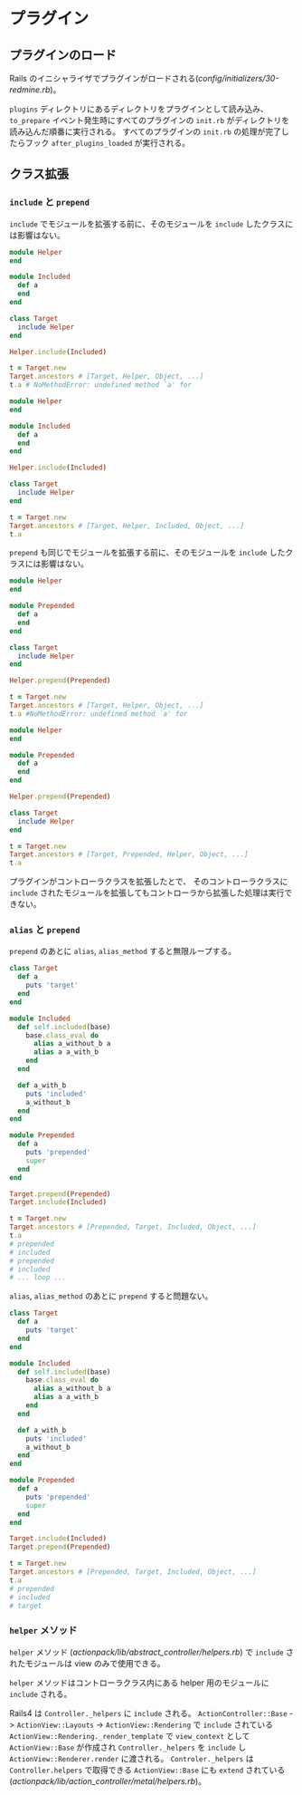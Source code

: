 # プラグイン

## プラグインのロード

Rails のイニシャライザでプラグインがロードされる(*config/initializers/30-redmine.rb*)。

`plugins` ディレクトリにあるディレクトリをプラグインとして読み込み、
`to_prepare` イベント発生時にすべてのプラグインの `init.rb` がディレクトリを読み込んだ順番に実行される。
すべてのプラグインの `init.rb` の処理が完了したらフック `after_plugins_loaded` が実行される。

## クラス拡張

### `include` と `prepend`

`include` でモジュールを拡張する前に、そのモジュールを `include` したクラスには影響はない。

```ruby
module Helper
end

module Included
  def a
  end
end

class Target
  include Helper
end

Helper.include(Included)

t = Target.new
Target.ancestors # [Target, Helper, Object, ...]
t.a # NoMethodError: undefined method `a' for
```

```ruby
module Helper
end

module Included
  def a
  end
end

Helper.include(Included)

class Target
  include Helper
end

t = Target.new
Target.ancestors # [Target, Helper, Included, Object, ...]
t.a
```

`prepend` も同じでモジュールを拡張する前に、そのモジュールを `include` したクラスには影響はない。

```ruby
module Helper
end

module Prepended
  def a
  end
end

class Target
  include Helper
end

Helper.prepend(Prepended)

t = Target.new
Target.ancestors # [Target, Helper, Object, ...]
t.a #NoMethodError: undefined method `a' for
```

```ruby
module Helper
end

module Prepended
  def a
  end
end

Helper.prepend(Prepended)

class Target
  include Helper
end

t = Target.new
Target.ancestors # [Target, Prepended, Helper, Object, ...]
t.a
```

プラグインがコントローラクラスを拡張したとで、
そのコントローラクラスに `include` されたモジュールを拡張してもコントローラから拡張した処理は実行できない。

### `alias` と `prepend`

`prepend` のあとに `alias`, `alias_method` すると無限ループする。

```ruby
class Target
  def a
    puts 'target'
  end
end

module Included
  def self.included(base)
    base.class_eval do
      alias a_without_b a
      alias a a_with_b
    end
  end

  def a_with_b
    puts 'included'
    a_without_b
  end
end

module Prepended
  def a
    puts 'prepended'
    super
  end
end

Target.prepend(Prepended)
Target.include(Included)

t = Target.new
Target.ancestors # [Prepended, Target, Included, Object, ...]
t.a
# prepended
# included
# prepended
# included
# ... loop ...
```

`alias`, `alias_method` のあとに `prepend` すると問題ない。

```ruby
class Target
  def a
    puts 'target'
  end
end

module Included
  def self.included(base)
    base.class_eval do
      alias a_without_b a
      alias a a_with_b
    end
  end

  def a_with_b
    puts 'included'
    a_without_b
  end
end

module Prepended
  def a
    puts 'prepended'
    super
  end
end

Target.include(Included)
Target.prepend(Prepended)

t = Target.new
Target.ancestors # [Prepended, Target, Included, Object, ...]
t.a
# prepended
# included
# target
```

### `helper` メソッド

`helper` メソッド (*actionpack/lib/abstract_controller/helpers.rb*) で `include` されたモジュールは view のみで使用できる。

`helper` メソッドはコントローラクラス内にある helper 用のモジュールに `include` される。

Rails4 は `Controller._helpers` に `include` される。
`ActionController::Base` -> `ActionView::Layouts` -> `ActionView::Rendering` で `include` されている
`ActionView::Rendering._render_template` で `view_context` として `ActionView::Base` が作成され `Controller._helpers` を `include` し
`ActionView::Renderer.render` に渡される。
`Controler._helpers` は `Controller.helpers` で取得できる `ActionView::Base` にも `extend` されている(*actionpack/lib/action_controller/metal/helpers.rb*)。
